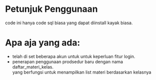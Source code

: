 <H1>Petunjuk Penggunaan</H1>
code ini hanya code sql biasa yang dapat diinstall kayak biasa.

<H1>Apa aja yang ada:</H1>
<ul>
  <li>telah di set beberapa akun untuk untuk keperluan fitur login.</li>
  <li>penerapan penggunaan prodsedur baru dengan nama daftar_materi_kelas.<br>
  yang berfungsi untuk menampilkan list materi berdasarkan kelasnya</li>
</ul>

